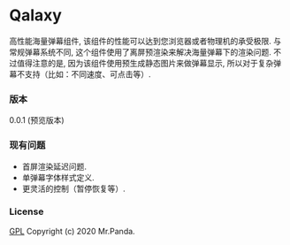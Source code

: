 # Qalaxy

高性能海量弹幕组件, 该组件的性能可以达到您浏览器或者物理机的承受极限.
与常规弹幕系统不同, 这个组件使用了离屏预渲染来解决海量弹幕下的渲染问题.
不过值得注意的是, 因为该组件使用预生成静态图片来做弹幕显示, 所以对于复杂弹幕不支持（比如：不同速度、可点击等）.


### 版本
0.0.1 (预览版本)


### 现有问题
* 首屏渲染延迟问题.
* 单弹幕字体样式定义.
* 更灵活的控制（暂停恢复等）.


### License
[GPL](./LICENSE)
Copyright (c) 2020 Mr.Panda.
